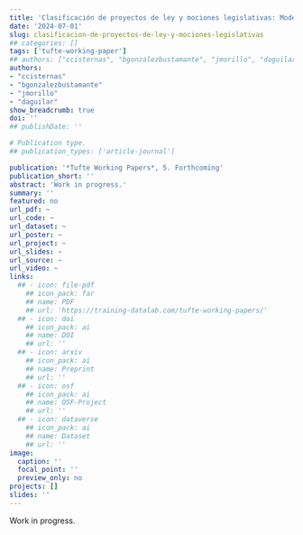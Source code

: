```yaml
---
title: 'Clasificación de proyectos de ley y mociones legislativas: Modelos supervisados y no supervisados aplicados al caso chileno'
date: '2024-07-01'
slug: clasificacion-de-proyectos-de-ley-y-mociones-legislativas
## categories: []
tags: ['tufte-working-paper']
## authors: ["ccisternas", "bgonzalezbustamante", "jmorillo", "daguilar"]
authors:
- "ccisternas"
- "bgonzalezbustamante"
- "jmorillo"
- "daguilar"
show_breadcrumb: true
doi: ''
## publishDate: ''

# Publication type.
## publication_types: ['article-journal']

publication: '*Tufte Working Papers*, 5. Forthcoming'
publication_short: ''
abstract: 'Work in progress.'
summary: ''
featured: no
url_pdf: ~
url_code: ~
url_dataset: ~
url_poster: ~
url_project: ~
url_slides: ~
url_source: ~
url_video: ~
links:
  ## - icon: file-pdf
    ## icon_pack: far
    ## name: PDF
    ## url: 'https://training-datalab.com/tufte-working-papers/'
  ## - icon: doi
    ## icon_pack: ai
    ## name: DOI
    ## url: ''
  ## - icon: arxiv
    ## icon_pack: ai
    ## name: Preprint
    ## url: ''
  ## - icon: osf
    ## icon_pack: ai
    ## name: OSF-Project
    ## url: ''
  ## - icon: dataverse
    ## icon_pack: ai
    ## name: Dataset
    ## url: ''
image:
  caption: ''
  focal_point: ''
  preview_only: no
projects: []
slides: ''
---
```


Work in progress.
